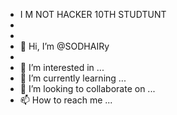 - I M NOT HACKER 10TH STUDTUNT 
- 
- 
- 👋 Hi, I’m @SODHAIRy
-
- 👀 I’m interested in ...
- 🌱 I’m currently learning ...
- 💞️ I’m looking to collaborate on ...
- 📫 How to reach me ...

<!---
SODHAIRy/SODHAIRy is a ✨ special ✨ repository because its `README.md` (this file) appears on your GitHub profile.
You can click the Preview link to take a look at your changes.
--->
